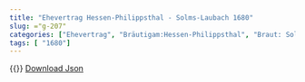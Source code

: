```yaml
---
title: "Ehevertrag Hessen-Philippsthal - Solms-Laubach 1680"
slug: ="g-207"
categories: ["Ehevertrag", "Bräutigam:Hessen-Philippsthal", "Braut: Solms-Laubach", "Eheschließung vollzogen?:Ja", "verschiedenkonfessionelle Ehe?:unbekannt", "Dynastie Bräutigam:Hessen (Philippsthal)", "Akteur Bräutigam:Hohenzollern", "Akteur Braut:Bentheim", "Textbezug?:nein", "Ständisch?:nein", "Ratifikation?:ja", "Sonstiges?:nein", "Bräutigam:Hessen-Philippsthal", "Braut: Solms-Laubach"]
tags: [ "1680"]
---
```

<!--more-->
{{<v127>}}
[Download Json](/vertraege/vertrag-207.json)